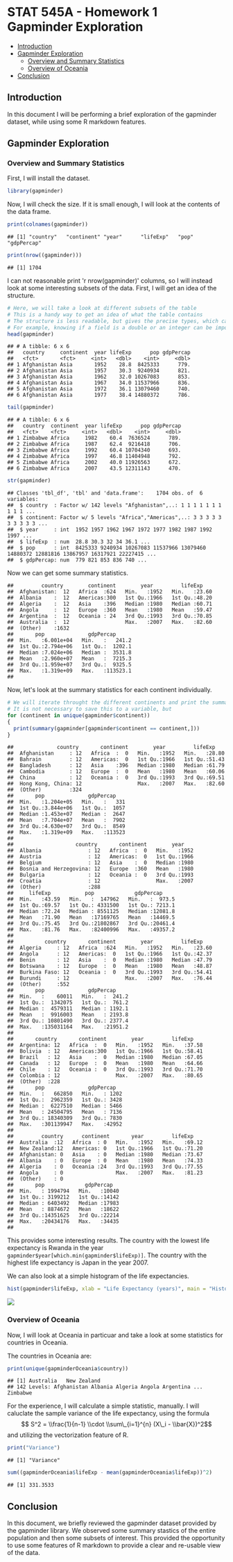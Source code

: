 STAT 545A - Homework 1 Gapminder Exploration
================

-   [Introduction](#introduction)
-   [Gapminder Exploration](#gapminder-exploration)
    -   [Overview and Summary Statistics](#overview-and-summary-statistics)
    -   [Overview of Oceania](#overview-of-oceania)
-   [Conclusion](#conclusion)

Introduction
------------

In this document I will be performing a brief exploration of the gapminder dataset, while using some R markdown features.

Gapminder Exploration
---------------------

### Overview and Summary Statistics

First, I will install the dataset.

``` r
library(gapminder)
```

Now, I will check the size. If it is small enough, I will look at the contents of the data frame.

``` r
print(colnames(gapminder))
```

    ## [1] "country"   "continent" "year"      "lifeExp"   "pop"       "gdpPercap"

``` r
print(nrow((gapminder)))
```

    ## [1] 1704

I can not reasonable print 'r nrow(gapminder)' columns, so I will instead look at some interesting subsets of the data. First, I will get an idea of the structure.

``` r
# Here, we will take a look at different subsets of the table
# This is a handy way to get an idea of what the table contains
# The structure is less readable, but gives the precise types, which can be important.
# For example, knowing if a field is a double or an integer can be important.
head(gapminder)
```

    ## # A tibble: 6 x 6
    ##   country     continent  year lifeExp      pop gdpPercap
    ##   <fct>       <fct>     <int>   <dbl>    <int>     <dbl>
    ## 1 Afghanistan Asia       1952    28.8  8425333      779.
    ## 2 Afghanistan Asia       1957    30.3  9240934      821.
    ## 3 Afghanistan Asia       1962    32.0 10267083      853.
    ## 4 Afghanistan Asia       1967    34.0 11537966      836.
    ## 5 Afghanistan Asia       1972    36.1 13079460      740.
    ## 6 Afghanistan Asia       1977    38.4 14880372      786.

``` r
tail(gapminder)
```

    ## # A tibble: 6 x 6
    ##   country  continent  year lifeExp      pop gdpPercap
    ##   <fct>    <fct>     <int>   <dbl>    <int>     <dbl>
    ## 1 Zimbabwe Africa     1982    60.4  7636524      789.
    ## 2 Zimbabwe Africa     1987    62.4  9216418      706.
    ## 3 Zimbabwe Africa     1992    60.4 10704340      693.
    ## 4 Zimbabwe Africa     1997    46.8 11404948      792.
    ## 5 Zimbabwe Africa     2002    40.0 11926563      672.
    ## 6 Zimbabwe Africa     2007    43.5 12311143      470.

``` r
str(gapminder)
```

    ## Classes 'tbl_df', 'tbl' and 'data.frame':    1704 obs. of  6 variables:
    ##  $ country  : Factor w/ 142 levels "Afghanistan",..: 1 1 1 1 1 1 1 1 1 1 ...
    ##  $ continent: Factor w/ 5 levels "Africa","Americas",..: 3 3 3 3 3 3 3 3 3 3 ...
    ##  $ year     : int  1952 1957 1962 1967 1972 1977 1982 1987 1992 1997 ...
    ##  $ lifeExp  : num  28.8 30.3 32 34 36.1 ...
    ##  $ pop      : int  8425333 9240934 10267083 11537966 13079460 14880372 12881816 13867957 16317921 22227415 ...
    ##  $ gdpPercap: num  779 821 853 836 740 ...

Now we can get some summary statistics.

    ##         country        continent        year         lifeExp     
    ##  Afghanistan:  12   Africa  :624   Min.   :1952   Min.   :23.60  
    ##  Albania    :  12   Americas:300   1st Qu.:1966   1st Qu.:48.20  
    ##  Algeria    :  12   Asia    :396   Median :1980   Median :60.71  
    ##  Angola     :  12   Europe  :360   Mean   :1980   Mean   :59.47  
    ##  Argentina  :  12   Oceania : 24   3rd Qu.:1993   3rd Qu.:70.85  
    ##  Australia  :  12                  Max.   :2007   Max.   :82.60  
    ##  (Other)    :1632                                                
    ##       pop              gdpPercap       
    ##  Min.   :6.001e+04   Min.   :   241.2  
    ##  1st Qu.:2.794e+06   1st Qu.:  1202.1  
    ##  Median :7.024e+06   Median :  3531.8  
    ##  Mean   :2.960e+07   Mean   :  7215.3  
    ##  3rd Qu.:1.959e+07   3rd Qu.:  9325.5  
    ##  Max.   :1.319e+09   Max.   :113523.1  
    ## 

Now, let's look at the summary statistics for each continent individually.

``` r
# We will iterate throught the different continents and print the summary
# It is not necessary to save this to a variable, but 
for (continent in unique(gapminder$continent))
{
  print(summary(gapminder[gapminder$continent == continent,]))
}
```

    ##              country       continent        year         lifeExp     
    ##  Afghanistan     : 12   Africa  :  0   Min.   :1952   Min.   :28.80  
    ##  Bahrain         : 12   Americas:  0   1st Qu.:1966   1st Qu.:51.43  
    ##  Bangladesh      : 12   Asia    :396   Median :1980   Median :61.79  
    ##  Cambodia        : 12   Europe  :  0   Mean   :1980   Mean   :60.06  
    ##  China           : 12   Oceania :  0   3rd Qu.:1993   3rd Qu.:69.51  
    ##  Hong Kong, China: 12                  Max.   :2007   Max.   :82.60  
    ##  (Other)         :324                                                
    ##       pop              gdpPercap     
    ##  Min.   :1.204e+05   Min.   :   331  
    ##  1st Qu.:3.844e+06   1st Qu.:  1057  
    ##  Median :1.453e+07   Median :  2647  
    ##  Mean   :7.704e+07   Mean   :  7902  
    ##  3rd Qu.:4.630e+07   3rd Qu.:  8549  
    ##  Max.   :1.319e+09   Max.   :113523  
    ##                                      
    ##                    country       continent        year     
    ##  Albania               : 12   Africa  :  0   Min.   :1952  
    ##  Austria               : 12   Americas:  0   1st Qu.:1966  
    ##  Belgium               : 12   Asia    :  0   Median :1980  
    ##  Bosnia and Herzegovina: 12   Europe  :360   Mean   :1980  
    ##  Bulgaria              : 12   Oceania :  0   3rd Qu.:1993  
    ##  Croatia               : 12                  Max.   :2007  
    ##  (Other)               :288                                
    ##     lifeExp           pop             gdpPercap      
    ##  Min.   :43.59   Min.   :  147962   Min.   :  973.5  
    ##  1st Qu.:69.57   1st Qu.: 4331500   1st Qu.: 7213.1  
    ##  Median :72.24   Median : 8551125   Median :12081.8  
    ##  Mean   :71.90   Mean   :17169765   Mean   :14469.5  
    ##  3rd Qu.:75.45   3rd Qu.:21802867   3rd Qu.:20461.4  
    ##  Max.   :81.76   Max.   :82400996   Max.   :49357.2  
    ##                                                      
    ##          country       continent        year         lifeExp     
    ##  Algeria     : 12   Africa  :624   Min.   :1952   Min.   :23.60  
    ##  Angola      : 12   Americas:  0   1st Qu.:1966   1st Qu.:42.37  
    ##  Benin       : 12   Asia    :  0   Median :1980   Median :47.79  
    ##  Botswana    : 12   Europe  :  0   Mean   :1980   Mean   :48.87  
    ##  Burkina Faso: 12   Oceania :  0   3rd Qu.:1993   3rd Qu.:54.41  
    ##  Burundi     : 12                  Max.   :2007   Max.   :76.44  
    ##  (Other)     :552                                                
    ##       pop              gdpPercap      
    ##  Min.   :    60011   Min.   :  241.2  
    ##  1st Qu.:  1342075   1st Qu.:  761.2  
    ##  Median :  4579311   Median : 1192.1  
    ##  Mean   :  9916003   Mean   : 2193.8  
    ##  3rd Qu.: 10801490   3rd Qu.: 2377.4  
    ##  Max.   :135031164   Max.   :21951.2  
    ##                                       
    ##       country       continent        year         lifeExp     
    ##  Argentina: 12   Africa  :  0   Min.   :1952   Min.   :37.58  
    ##  Bolivia  : 12   Americas:300   1st Qu.:1966   1st Qu.:58.41  
    ##  Brazil   : 12   Asia    :  0   Median :1980   Median :67.05  
    ##  Canada   : 12   Europe  :  0   Mean   :1980   Mean   :64.66  
    ##  Chile    : 12   Oceania :  0   3rd Qu.:1993   3rd Qu.:71.70  
    ##  Colombia : 12                  Max.   :2007   Max.   :80.65  
    ##  (Other)  :228                                                
    ##       pop              gdpPercap    
    ##  Min.   :   662850   Min.   : 1202  
    ##  1st Qu.:  2962359   1st Qu.: 3428  
    ##  Median :  6227510   Median : 5466  
    ##  Mean   : 24504795   Mean   : 7136  
    ##  3rd Qu.: 18340309   3rd Qu.: 7830  
    ##  Max.   :301139947   Max.   :42952  
    ##                                     
    ##         country      continent       year         lifeExp     
    ##  Australia  :12   Africa  : 0   Min.   :1952   Min.   :69.12  
    ##  New Zealand:12   Americas: 0   1st Qu.:1966   1st Qu.:71.20  
    ##  Afghanistan: 0   Asia    : 0   Median :1980   Median :73.67  
    ##  Albania    : 0   Europe  : 0   Mean   :1980   Mean   :74.33  
    ##  Algeria    : 0   Oceania :24   3rd Qu.:1993   3rd Qu.:77.55  
    ##  Angola     : 0                 Max.   :2007   Max.   :81.23  
    ##  (Other)    : 0                                               
    ##       pop             gdpPercap    
    ##  Min.   : 1994794   Min.   :10040  
    ##  1st Qu.: 3199212   1st Qu.:14142  
    ##  Median : 6403492   Median :17983  
    ##  Mean   : 8874672   Mean   :18622  
    ##  3rd Qu.:14351625   3rd Qu.:22214  
    ##  Max.   :20434176   Max.   :34435  
    ## 

This provides some interesting results. The country with the lowest life expectancy is Rwanda in the year `gapminder$year[which.min(gapminder$lifeExp)]`. The country with the highest life expectancy is Japan in the year 2007.

We can also look at a simple histogram of the life expectancies.

``` r
hist(gapminder$lifeExp, xlab = "Life Expectancy (years)", main = "Histogram of Life Expectancy")
```

![](hw01_gapminder_files/figure-markdown_github/unnamed-chunk-6-1.png)

### Overview of Oceania

Now, I will look at Oceania in particuar and take a look at some statistics for countries in Oceania.

The countries in Oceania are:

``` r
print(unique(gapminderOceania$country))
```

    ## [1] Australia   New Zealand
    ## 142 Levels: Afghanistan Albania Algeria Angola Argentina ... Zimbabwe

For the experience, I will calculate a simple statistic, manually. I will caluclate the sample variance of the life expectancy, using the formula
$$ S^2 = \\frac{1}{n-1} \\cdot \\sum\_{i=1}^{n} (X\_i - \\bar{X})^2$$
 and utilizing the vectorization feature of R.

``` r
print("Variance")
```

    ## [1] "Variance"

``` r
sum((gapminderOceania$lifeExp - mean(gapminderOceania$lifeExp))^2)
```

    ## [1] 331.3533

Conclusion
----------

In this document, we briefly reviewed the gapminder dataset provided by the gapminder library. We observed some summary stastics of the entire population and then some subsets of interest. This provided the opportunity to use some features of R markdown to provide a clear and re-usable view of the data.
